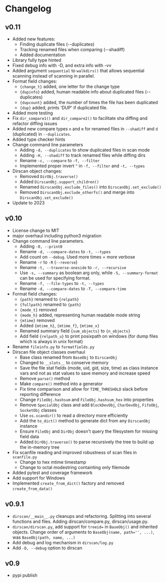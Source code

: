 # Changelog

## v0.11

* Added new features:
   * Finding duplicate files (--duplicates)
   * Tracking renamed files when comparing (--shadiff)
   * Added documentation
* Library fully type hinted
* Fixed debug info with -D, and extra info with -vv
* Added argument `sequential` to `walkdirs()` that allows sequential scanning
  instead of scanning in parallel.
* Format field changes:
   * `{change_t}` added, one letter for the change type
   * `{dupinfo}` added, human readable info about duplicated files
      (--duplicates)
   * `{dupcount}` added, the number of times the file has been duplicated
   * `{dup}` added, prints 'DUP' if duplicated file.
* Added more testing
* Fix `dir_compare1()` and `dir_compare2()` to facilitate sha diffing and
  refactor diffing issues
* Added new compare types `n` and `m` for renamed files in `--shadiff` and
  `d` (duplicated) in `--duplicates`.
* Added type checker hints
* Change command line parameters
   * Adding `-d, --duplicates` to show duplicated files in scan mode
   * Adding `-H, --shadiff` to track renamed files while diffing dirs
   * Rename `-c, --compare` to `-f, --filter`
   * Implemented proper invert `^` in `-f, --filter` and `-t, --types`
* Dirscan object changes:
  * Removed `DirObj.traverse()`
  * Added `DirscanObj.support_children()`
  * Renamed `DirscanObj.exclude_files()` into `DirscanObj.set_exclude()`
  * Removed `DirscanObj.exclude_otherfs()` and merge into
    `DirscanObj.set_exclude()`
* Update to 2023


## v0.10

* License change to MIT
* major overhaul including python3 migration
* Change command line parameters.
    * Adding `-0, --print0`
    * Rename `-d, --compare-dates` to `-t, --types`
    * Add count on `--debug`. Used more times = more verbose
    * Rename `-r` to `-R` (`--reverse`)
    * Rename `-t, --traverse-oneside` to `-r, --recursive`
    * Use `-s, --summary` as boolean arg only, while `-S, --summary-format`
      can be used for specifying format.
    * Rename `-f, --file-types` to `-t, --types`
    * Rename `-d, --compare-dates` to `-T, --compare-time`
* Format field changes:
    * `{path}` renamed to `{relpath}`
    * `{fullpath}` renamed to `{path}`
    * `{mode_t}` removed
    * `{mode_h}` added, representing human readable mode string
    * `{mtime}` removed
    * Added `{mtime_h}`, `{mtime_f}`, `{mtime_x}`
    * Renamed summary field `{sum_objects}` to `{n_objects}`
    * Add field `{relpath_u}` to print posixpath on windows (for dump files
      which is always in unix format)
* Rename `fileinfo.py` to `formatfields.py`
* Dirscan file object classes overhaul
    * Base class renamed from `BaseObj` to `DirscanObj`
    * Changed to `__slots__` to conserve memory
    * Save the file stat fields (mode, uid, gid, size, time) as class instance
      vars and not as stat values to save memory and increase speed
    * Remove `parse()` method
    * Make `compare()` method into a generator
    * Fix time comparison and allow for `TIME_THRESHOLD` slack before reporting
      difference
    * Change `FileObj.hashsum` and `FileObj.hashsum_hex` into properties
    * Remove `SpecialObj` class and add `BlockDevObj`, `CharDevObj`, `FifoObj`,
      `SocketObj` classes
    * Use `os.scandir()` to read a directory more efficiently
    * Add the `to_dict()` method to generate dict from any `DirscanObj` instance
    * Ensure `FileObj` and `DirObj` doesn't query the filesystem for missing
      field data
    * Added `DirObj.traverse()` to parse recursively the tree to build up the
      in-memory tree
* Fix scanfile reading and improved robustness of scan files in `scanfile.py`
    * Change to hex mtime timestamp
    * Change to octal modestring containting only filemode
* Added pytest and coverage framework
* Add support for Windows
* Implemented `create_from_dict()` factory and removed `create_from_data()`


## v0.9.1

* `dirscan/__main__.py` cleanups and refactoring. Splitting into several
  functions and files. Adding dirscan/compare.py, dirscan/usage.py.
* `dirscan/dirscan.py`, add support for `treeid=` in `BaseObj()` and inherited
  objects. Change order of arguments to `BaseObj(name, path='', ...)`, was
  `BaseObj(path, name, ...)`
* Add debug and log mechanism in `dirscan/log.py`
* Add `-D, --debug` option to dirscan


## v0.9

* pypi publish
